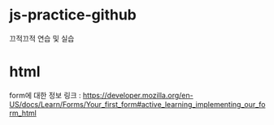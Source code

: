 # js-practice-github

끄적끄적 연습 및 실습

# html
form에 대한 정보 링크 : https://developer.mozilla.org/en-US/docs/Learn/Forms/Your_first_form#active_learning_implementing_our_form_html
